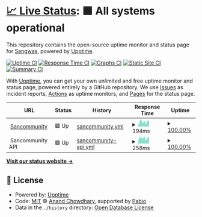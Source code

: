 # [📈 Live Status](https://Sangwas.github.io/upptime): <!--live status--> **🟩 All systems operational**

This repository contains the open-source uptime monitor and status page for [Sangwas](https://Sangwas.github.io/upptime), powered by [Upptime](https://github.com/upptime/upptime).

[![Uptime CI](https://github.com/Sangwas/upptime/workflows/Uptime%20CI/badge.svg)](https://github.com/Sangwas/upptime/actions?query=workflow%3A%22Uptime+CI%22)
[![Response Time CI](https://github.com/Sangwas/upptime/workflows/Response%20Time%20CI/badge.svg)](https://github.com/Sangwas/upptime/actions?query=workflow%3A%22Response+Time+CI%22)
[![Graphs CI](https://github.com/Sangwas/upptime/workflows/Graphs%20CI/badge.svg)](https://github.com/Sangwas/upptime/actions?query=workflow%3A%22Graphs+CI%22)
[![Static Site CI](https://github.com/Sangwas/upptime/workflows/Static%20Site%20CI/badge.svg)](https://github.com/Sangwas/upptime/actions?query=workflow%3A%22Static+Site+CI%22)
[![Summary CI](https://github.com/Sangwas/upptime/workflows/Summary%20CI/badge.svg)](https://github.com/Sangwas/upptime/actions?query=workflow%3A%22Summary+CI%22)

With [Upptime](https://upptime.js.org), you can get your own unlimited and free uptime monitor and status page, powered entirely by a GitHub repository. We use [Issues](https://github.com/Sangwas/upptime/issues) as incident reports, [Actions](https://github.com/Sangwas/upptime/actions) as uptime monitors, and [Pages](https://Sangwas.github.io/upptime) for the status page.

<!--start: status pages-->
<!-- This summary is generated by Upptime (https://github.com/upptime/upptime) -->
<!-- Do not edit this manually, your changes will be overwritten -->
<!-- prettier-ignore -->
| URL | Status | History | Response Time | Uptime |
| --- | ------ | ------- | ------------- | ------ |
| <img alt="" src="https://icons.duckduckgo.com/ip3/app.sancommunity.com.ico" height="13"> [Sancommunity](https://app.sancommunity.com) | 🟩 Up | [sancommunity.yml](https://github.com/passrecource/upptime/commits/HEAD/history/sancommunity.yml) | <details><summary><img alt="Response time graph" src="./graphs/sancommunity/response-time-week.png" height="20"> 194ms</summary><br><a href="https://Sangwas.github.io/upptime/history/sancommunity"><img alt="Response time 337" src="https://img.shields.io/endpoint?url=https%3A%2F%2Fraw.githubusercontent.com%2Fpassrecource%2Fupptime%2FHEAD%2Fapi%2Fsancommunity%2Fresponse-time.json"></a><br><a href="https://Sangwas.github.io/upptime/history/sancommunity"><img alt="24-hour response time 223" src="https://img.shields.io/endpoint?url=https%3A%2F%2Fraw.githubusercontent.com%2Fpassrecource%2Fupptime%2FHEAD%2Fapi%2Fsancommunity%2Fresponse-time-day.json"></a><br><a href="https://Sangwas.github.io/upptime/history/sancommunity"><img alt="7-day response time 194" src="https://img.shields.io/endpoint?url=https%3A%2F%2Fraw.githubusercontent.com%2Fpassrecource%2Fupptime%2FHEAD%2Fapi%2Fsancommunity%2Fresponse-time-week.json"></a><br><a href="https://Sangwas.github.io/upptime/history/sancommunity"><img alt="30-day response time 796" src="https://img.shields.io/endpoint?url=https%3A%2F%2Fraw.githubusercontent.com%2Fpassrecource%2Fupptime%2FHEAD%2Fapi%2Fsancommunity%2Fresponse-time-month.json"></a><br><a href="https://Sangwas.github.io/upptime/history/sancommunity"><img alt="1-year response time 278" src="https://img.shields.io/endpoint?url=https%3A%2F%2Fraw.githubusercontent.com%2Fpassrecource%2Fupptime%2FHEAD%2Fapi%2Fsancommunity%2Fresponse-time-year.json"></a></details> | <details><summary><a href="https://Sangwas.github.io/upptime/history/sancommunity">100.00%</a></summary><a href="https://Sangwas.github.io/upptime/history/sancommunity"><img alt="All-time uptime 99.95%" src="https://img.shields.io/endpoint?url=https%3A%2F%2Fraw.githubusercontent.com%2Fpassrecource%2Fupptime%2FHEAD%2Fapi%2Fsancommunity%2Fuptime.json"></a><br><a href="https://Sangwas.github.io/upptime/history/sancommunity"><img alt="24-hour uptime 100.00%" src="https://img.shields.io/endpoint?url=https%3A%2F%2Fraw.githubusercontent.com%2Fpassrecource%2Fupptime%2FHEAD%2Fapi%2Fsancommunity%2Fuptime-day.json"></a><br><a href="https://Sangwas.github.io/upptime/history/sancommunity"><img alt="7-day uptime 100.00%" src="https://img.shields.io/endpoint?url=https%3A%2F%2Fraw.githubusercontent.com%2Fpassrecource%2Fupptime%2FHEAD%2Fapi%2Fsancommunity%2Fuptime-week.json"></a><br><a href="https://Sangwas.github.io/upptime/history/sancommunity"><img alt="30-day uptime 100.00%" src="https://img.shields.io/endpoint?url=https%3A%2F%2Fraw.githubusercontent.com%2Fpassrecource%2Fupptime%2FHEAD%2Fapi%2Fsancommunity%2Fuptime-month.json"></a><br><a href="https://Sangwas.github.io/upptime/history/sancommunity"><img alt="1-year uptime 99.99%" src="https://img.shields.io/endpoint?url=https%3A%2F%2Fraw.githubusercontent.com%2Fpassrecource%2Fupptime%2FHEAD%2Fapi%2Fsancommunity%2Fuptime-year.json"></a></details>
| <img alt="" src="https://icons.duckduckgo.com/ip3/null.ico" height="13"> Sancommunity API | 🟩 Up | [sancommunity-api.yml](https://github.com/passrecource/upptime/commits/HEAD/history/sancommunity-api.yml) | <details><summary><img alt="Response time graph" src="./graphs/sancommunity-api/response-time-week.png" height="20"> 258ms</summary><br><a href="https://Sangwas.github.io/upptime/history/sancommunity-api"><img alt="Response time 647" src="https://img.shields.io/endpoint?url=https%3A%2F%2Fraw.githubusercontent.com%2Fpassrecource%2Fupptime%2FHEAD%2Fapi%2Fsancommunity-api%2Fresponse-time.json"></a><br><a href="https://Sangwas.github.io/upptime/history/sancommunity-api"><img alt="24-hour response time 293" src="https://img.shields.io/endpoint?url=https%3A%2F%2Fraw.githubusercontent.com%2Fpassrecource%2Fupptime%2FHEAD%2Fapi%2Fsancommunity-api%2Fresponse-time-day.json"></a><br><a href="https://Sangwas.github.io/upptime/history/sancommunity-api"><img alt="7-day response time 258" src="https://img.shields.io/endpoint?url=https%3A%2F%2Fraw.githubusercontent.com%2Fpassrecource%2Fupptime%2FHEAD%2Fapi%2Fsancommunity-api%2Fresponse-time-week.json"></a><br><a href="https://Sangwas.github.io/upptime/history/sancommunity-api"><img alt="30-day response time 848" src="https://img.shields.io/endpoint?url=https%3A%2F%2Fraw.githubusercontent.com%2Fpassrecource%2Fupptime%2FHEAD%2Fapi%2Fsancommunity-api%2Fresponse-time-month.json"></a><br><a href="https://Sangwas.github.io/upptime/history/sancommunity-api"><img alt="1-year response time 351" src="https://img.shields.io/endpoint?url=https%3A%2F%2Fraw.githubusercontent.com%2Fpassrecource%2Fupptime%2FHEAD%2Fapi%2Fsancommunity-api%2Fresponse-time-year.json"></a></details> | <details><summary><a href="https://Sangwas.github.io/upptime/history/sancommunity-api">100.00%</a></summary><a href="https://Sangwas.github.io/upptime/history/sancommunity-api"><img alt="All-time uptime 99.86%" src="https://img.shields.io/endpoint?url=https%3A%2F%2Fraw.githubusercontent.com%2Fpassrecource%2Fupptime%2FHEAD%2Fapi%2Fsancommunity-api%2Fuptime.json"></a><br><a href="https://Sangwas.github.io/upptime/history/sancommunity-api"><img alt="24-hour uptime 100.00%" src="https://img.shields.io/endpoint?url=https%3A%2F%2Fraw.githubusercontent.com%2Fpassrecource%2Fupptime%2FHEAD%2Fapi%2Fsancommunity-api%2Fuptime-day.json"></a><br><a href="https://Sangwas.github.io/upptime/history/sancommunity-api"><img alt="7-day uptime 100.00%" src="https://img.shields.io/endpoint?url=https%3A%2F%2Fraw.githubusercontent.com%2Fpassrecource%2Fupptime%2FHEAD%2Fapi%2Fsancommunity-api%2Fuptime-week.json"></a><br><a href="https://Sangwas.github.io/upptime/history/sancommunity-api"><img alt="30-day uptime 100.00%" src="https://img.shields.io/endpoint?url=https%3A%2F%2Fraw.githubusercontent.com%2Fpassrecource%2Fupptime%2FHEAD%2Fapi%2Fsancommunity-api%2Fuptime-month.json"></a><br><a href="https://Sangwas.github.io/upptime/history/sancommunity-api"><img alt="1-year uptime 99.81%" src="https://img.shields.io/endpoint?url=https%3A%2F%2Fraw.githubusercontent.com%2Fpassrecource%2Fupptime%2FHEAD%2Fapi%2Fsancommunity-api%2Fuptime-year.json"></a></details>

<!--end: status pages-->

[**Visit our status website →**](https://Sangwas.github.io/upptime)

## 📄 License

- Powered by: [Upptime](https://github.com/upptime/upptime)
- Code: [MIT](./LICENSE) © [Anand Chowdhary](https://anandchowdhary.com), supported by [Pabio](https://pabio.com)
- Data in the `./history` directory: [Open Database License](https://opendatacommons.org/licenses/odbl/1-0/)

